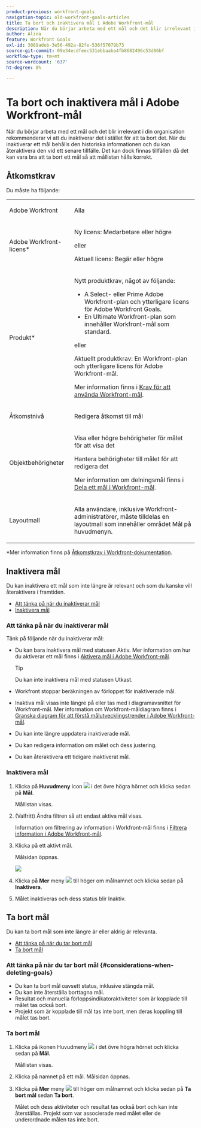 ```yaml
---
product-previous: workfront-goals
navigation-topic: old-workfront-goals-articles
title: Ta bort och inaktivera mål i Adobe Workfront-mål
description: När du börjar arbeta med ett mål och det blir irrelevant i din organisation rekommenderar vi att du inaktiverar det i stället för att ta bort det. När du inaktiverar ett mål behålls den historiska informationen och du kan återaktivera den vid ett senare tillfälle. Det kan dock finnas tillfällen då det kan vara bra att ta bort ett mål så att mållistan hålls korrekt.
author: Alina
feature: Workfront Goals
exl-id: 3089adeb-3e56-492a-82fe-536f57079b73
source-git-commit: 09e34ecdfeec531ebbaaba4fb8682496c53d86bf
workflow-type: tm+mt
source-wordcount: '637'
ht-degree: 0%

---
```


# Ta bort och inaktivera mål i Adobe Workfront-mål

När du börjar arbeta med ett mål och det blir irrelevant i din organisation rekommenderar vi att du inaktiverar det i stället för att ta bort det. När du inaktiverar ett mål behålls den historiska informationen och du kan återaktivera den vid ett senare tillfälle. Det kan dock finnas tillfällen då det kan vara bra att ta bort ett mål så att mållistan hålls korrekt.

## Åtkomstkrav

Du måste ha följande:

<table style="table-layout:auto">
<col>
</col>
<col>
</col>
<tbody>
 <tr>
 <td role="rowheader">Adobe Workfront</td>
 <td>
 <p>Alla</p>

</td>
 </tr>
 <tr>
 <td role="rowheader">Adobe Workfront-licens*</td>
 <td>
 <p>Ny licens: Medarbetare eller högre</p>
 eller
 <p>Aktuell licens: Begär eller högre</p> </td>
 </tr>
 <tr>
 <td role="rowheader">Produkt*</td>
 <td>
 <p> Nytt produktkrav, något av följande: </p>
<ul>
<li>A Select- eller Prime Adobe Workfront-plan och ytterligare licens för Adobe Workfront Goals.</li>
<li>En Ultimate Workfront-plan som innehåller Workfront-mål som standard. </li></ul>
 <p>eller</p>
 <p>Aktuellt produktkrav: En Workfront-plan och ytterligare licens för Adobe Workfront-mål. </p> <p>Mer information finns i <a href="../../workfront-goals/goal-management/access-needed-for-wf-goals.md" class="MCXref xref">Krav för att använda Workfront-mål</a>. </p> </td>
 </tr>
 <tr>
 <td role="rowheader"><p>Åtkomstnivå</p></td>
 <td> <p>Redigera åtkomst till mål</p> </td>
 </tr>
 <tr data-mc-conditions="">
 <td role="rowheader">Objektbehörigheter</td>
 <td>
  <div>
  <p>Visa eller högre behörigheter för målet för att visa det</p>
  <p>Hantera behörigheter till målet för att redigera det</p>
  <p>Mer information om delningsmål finns i <a href="../../workfront-goals/workfront-goals-settings/share-a-goal.md" class="MCXref xref">Dela ett mål i Workfront-mål</a>. </p>
  </div> </td>
 </tr>
 <tr>
   <td role="rowheader"><p>Layoutmall</p></td>
   <td> <p>Alla användare, inklusive Workfront-administratörer, måste tilldelas en layoutmall som innehåller området Mål på huvudmenyn. </p>  
</td>
  </tr>
</tbody>
</table>

*Mer information finns på [Åtkomstkrav i Workfront-dokumentation](/help/quicksilver/administration-and-setup/add-users/access-levels-and-object-permissions/access-level-requirements-in-documentation.md).

## Inaktivera mål

Du kan inaktivera ett mål som inte längre är relevant och som du kanske vill återaktivera i framtiden.

* [Att tänka på när du inaktiverar mål](#considerations-when-deactivating-goals)
* [Inaktivera mål](#deactivate-goals)

### Att tänka på när du inaktiverar mål

Tänk på följande när du inaktiverar mål:

* Du kan bara inaktivera mål med statusen Aktiv. Mer information om hur du aktiverar ett mål finns i [Aktivera mål i Adobe Workfront-mål](../../workfront-goals/goal-management/activate-goals.md).

  >[!TIP]
  >
  >Du kan inte inaktivera mål med statusen Utkast.

* Workfront stoppar beräkningen av förloppet för inaktiverade mål.
* Inaktiva mål visas inte längre på eller tas med i diagramavsnittet för Workfront-mål. Mer information om Workfront-måldiagram finns i [Granska diagram för att förstå målutvecklingstrender i Adobe Workfront-mål](../../workfront-goals/goal-review-and-workfront-goals-sections/review-goal-graphs.md).

  <!--* The Check-in section. For information about the Check-in page, see [Update goal progress in Adobe Workfront Goals](../../workfront-goals/goal-review-and-workfront-goals-sections/check-in-goals.md). -->

* Du kan inte längre uppdatera inaktiverade mål.
* Du kan redigera information om målet och dess justering.
* Du kan återaktivera ett tidigare inaktiverat mål.

### Inaktivera mål

<!--
Deactivating goals differs depending on which environment you use.

### Deactivate goals in the Production environment


1. Go to the goal that you want to deactivate.

   For example, go to the Goal List and click the name of a goal.

   The Goal Details panel opens on the right.

   >[!TIP]
   >
   >You can open goals from any sections of Workfront Goals.

1. Click the **More icon** ![](assets/more-icon.png), then click **Deactivate**.

   ![](assets/deactivate-goal-highlighted.png)

   The goal status changes to Inactive. 

1. Click the **X** icon in the upper-right to close Goal Details.
-->

1. Klicka på **Huvudmeny** icon ![](assets/main-menu-icon.png) i det övre högra hörnet och klicka sedan på **Mål**.

   Mållistan visas.

   <!-- Add this when Shell is available to all: or (if available), click the **Main Menu** icon ![Main menu icon](../goal-management/assets/three-line-main-menu-icon.png) in the upper-left corner)
   -->

1. (Valfritt) Ändra filtren så att endast aktiva mål visas.

   Information om filtrering av information i Workfront-mål finns i [Filtrera information i Adobe Workfront-mål](../goal-management/filter-information-wf-goals.md).

1. Klicka på ett aktivt mål.

   Målsidan öppnas.

   ![](assets/goal-page-unshimmed.png)

1. Klicka på **Mer** meny ![](assets/more-icon.png) till höger om målnamnet och klicka sedan på **Inaktivera**.

1. Målet inaktiveras och dess status blir Inaktiv.

## Ta bort mål

Du kan ta bort mål som inte längre är eller aldrig är relevanta.

* [Att tänka på när du tar bort mål](#considerations-when-deleting-goals)
* [Ta bort mål](#delete-goals)

### Att tänka på när du tar bort mål {#considerations-when-deleting-goals}

* Du kan ta bort mål oavsett status, inklusive stängda mål.
* Du kan inte återställa borttagna mål.
* Resultat och manuella förloppsindikatoraktiviteter som är kopplade till målet tas också bort.
* Projekt som är kopplade till mål tas inte bort, men deras koppling till målet tas bort.

### Ta bort mål

<!--
Deleting  goals differs depending on which environment you use.

#### Delete goals in the Production environment

1. Go to the goal that you want to delete.

   For example, go to the Goal List and click a goal.

   The Goal Details panel opens on the right. 

1. Click the **More icon** ![](assets/more-icon.png), then click **Delete**.

   ![](assets/delete-goal-highlighted.png)

1. Click **Yes, delete**.

   The goal is removed from the Goal List and cannot be recovered.
-->

1. Klicka på ikonen Huvudmeny ![](assets/main-menu-icon.png) i det övre högra hörnet och klicka sedan på **Mål**.

   Mållistan visas.

   <!-- Add this when Shell is available to all: or (if available), click the **Main Menu** icon ![Main menu icon](../goal-management/assets/three-line-main-menu-icon.png) in the upper-left corner)
   -->
1. Klicka på namnet på ett mål. Målsidan öppnas.
1. Klicka på **Mer** meny ![](assets/more-icon.png) till höger om målnamnet och klicka sedan på **Ta bort mål** sedan **Ta bort**.

   Målet och dess aktiviteter och resultat tas också bort och kan inte återställas. Projekt som var associerade med målet eller de underordnade målen tas inte bort.


